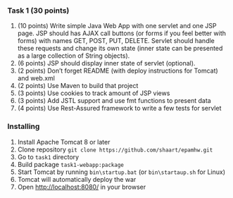 ### Task 1 (30 points)
1. (10 points) Write simple Java Web App with one servlet and one JSP page. JSP should
has AJAX call buttons (or forms if you feel better with forms) with names GET, POST,
PUT, DELETE. Servlet should handle these requests and change its own state (inner
state can be presented as a large collection of String objects).
2. (6 points) JSP should display inner state of servlet (optional).
3. (2 points)  Don’t forget README (with deploy instructions for Tomcat) and web.xml
4. (2 points) Use Maven to build that project
5. (3 points) Use cookies to track amount of JSP views
6. (3 points) Add JSTL support and use fmt functions to present data
7. (4 points) Use Rest-Assured framework to write a few tests for servlet

### Installing
1. Install Apache Tomcat 8 or later
2. Clone repository `git clone https://github.com/shaart/epamhw.git`
3. Go to `task1` directory
4. Build package ```task1-webapp:package```
5. Start Tomcat by running `bin\startup.bat` (or `bin\startaup.sh` for Linux)
6. Tomcat will automatically deploy the war
7. Open [http://localhost:8080/](http://localhost:8080/) in your browser